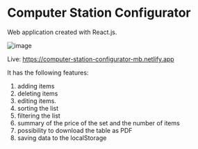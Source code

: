 # Computer Station Configurator

Web application created with React.js.

![image](https://user-images.githubusercontent.com/54410894/163811335-ed3ffde0-e5ef-4cab-b4d5-7e955dc4a40c.png)

Live: https://computer-station-configurator-mb.netlify.app

It has the following features:
1. adding items
2. deleting items
3. editing items.
4. sorting the list
5. filtering the list
6. summary of the price of the set and the number of items
7. possibility to download the table as PDF
8. saving data to the localStorage
